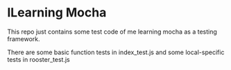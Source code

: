 # lLearning Mocha

This repo just contains some test code of me learning mocha as a testing framework.

There are some basic function tests in index_test.js and some local-specific tests in rooster_test.js
